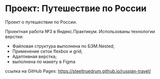 # Проект: Путешествие по России

Проект о путешествии по России.

Проектная работа №3 в Яндекс.Практикум.
Использованы технологии верстки:
- Файловая структура выполнена по БЭМ.Nested;
- Применение сеток flexbox и grid;
- Адаптивная верстка;
- выполнена по макету в Figma

ссылка на GitHub Pages: https://steeltruedrum.github.io/russian-travel/
